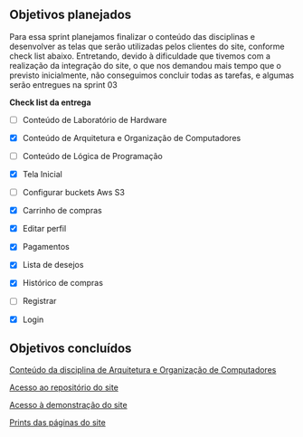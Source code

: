 ## Objetivos planejados

Para essa sprint planejamos finalizar o conteúdo das disciplinas e desenvolver as telas que serão utilizadas pelos clientes do site, conforme check list abaixo. Entretando, devido à dificuldade que tivemos com a realização da integração do site, o que nos demandou mais tempo que o previsto inicialmente,  não conseguimos concluir todas as tarefas, e algumas serão entregues na sprint 03

**Check list da entrega**

- [ ] Conteúdo de Laboratório de Hardware
- [x] Conteúdo de Arquitetura e Organização de Computadores
- [ ] Conteúdo de Lógica de Programação
- [x] Tela Inicial
- [ ] Configurar buckets Aws S3
- [x] Carrinho de compras
- [x] Editar perfil
- [x] Pagamentos 
- [x] Lista de desejos
- [x] Histórico de compras
- [ ] Registrar
- [x] Login


## Objetivos concluídos

[Conteúdo da disciplina de Arquitetura e Organização de Computadores](https://github.com/PI-Grupo-3/prot-tipo/tree/master/Conte%C3%BAdo%20das%20Disciplinas/Conte%C3%BAdo%20de%20AOC)

[Acesso ao repositório do site](https://github.com/PI-Grupo-3/e-scholar)

[Acesso à demonstração do site](https://www.dropbox.com/s/pl5fuglov41w69w/E-SCHOLAR%20-%20Google%20Chrome%202020-11-08%2017-24-34_Trim.mp4?dl=0)

[Prints das páginas do site]()



